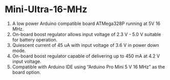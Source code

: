 # Mini-Ultra-16-MHz
1. A low power Arduino compatible board ATMega328P running at 5V 16 MHz.
2. On-board boost regulator allows input voltage of 2.3 V - 5.0 V suitable for battery operation. 
3. Quiescent current of 45 uA with input voltage of 3.6 V in power down mode.
4. On-board boost regulator capable of delivering up to 450 mA at 4.2 V input voltage.
5. Compatible with Arduino IDE using “Arduino Pro Mini 5 V 16 MHz” as the board option.
